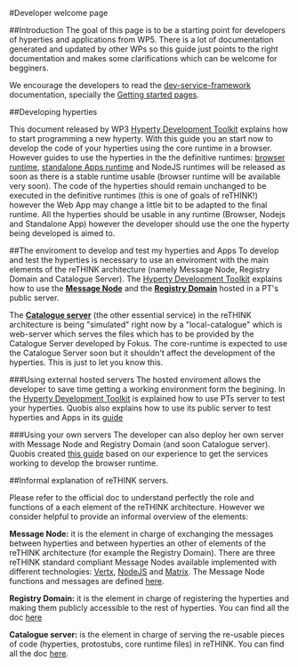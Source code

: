 #Developer welcome page

##Introduction
The goal of this page is to be a starting point for developers of hyperties and applications from WP5. There is a lot of documentation generated and updated by other WPs so this guide just points to the right documentation and makes some clarifications which can be welcome for begginers.

We encourage the developers to read the [dev-service-framework](https://github.com/reTHINK-project/dev-service-framework#getting-started) documentation, specially the [Getting started pages](https://github.com/reTHINK-project/dev-service-framework#getting-started).

##Developing hyperties

This  document released by WP3 [Hyperty Development Toolkit](https://github.com/reTHINK-project/dev-hyperty-toolkit/tree/develop) explains how to start programming a new hyperty. With this guide you an start now to develop the code of your hyperties using the core runtime in a browser.
However guides to use the hyperties in the  the definitive runtimes: [browser runtime](https://github.com/reTHINK-project/dev-runtime-browser), [standalone Apps runtime](https://github.com/reTHINK-project/dev-standalone-apps) and NodeJS runtimes will be released as soon as there is a stable runtime usable (browser runtime will be available very soon). The code of the hyperties should remain unchanged to be executed in the definitive runtimes (this is one of goals of reTHINK!) however the Web App may change a little bit to be adapted to the final runtime. All the hyperties should be usable in any runtime (Browser, Nodejs and Standalone App) however the developer should use the one the hyperty being developed is aimed to. 

##The enviroment to develop and test my hyperties and Apps 
To develop and test the hyperties is necessary to use an enviroment with the main elements of the reTHINK architecture (namely Message Node, Registry Domain and Catalogue Server). 
The [Hyperty Development Toolkit](https://github.com/reTHINK-project/dev-hyperty-toolkit/tree/develop) explains how to use the [**Message Node**](https://github.com/reTHINK-project/core-framework/tree/master/docs/specs/msg-node) and the [**Registry Domain**](https://github.com/reTHINK-project/dev-registry-domain/tree/master/docs) hosted in a PT's public server. 

The [**Catalogue server**](https://github.com/reTHINK-project/dev-catalogue/tree/master/doc) (the other essential service) in the reTHINK architecture is being "simulated" right now by a "local-catalogue" which is web-server which serves the files which has to be provided by the Catalogue Server developed by Fokus. The core-runtime is expected to  use the Catalogue Server soon but it shouldn't affect the development of the hyperties. This is just to let you know this. 

###Using external hosted servers
The hosted enviroment allows the developer to save time getting a working environment form the begining. In the [Hyperty Development Toolkit](https://github.com/reTHINK-project/dev-hyperty-toolkit/tree/develop) is explained how to use PTs server to test your hyperties. Quobis also explains how to use its public server to test hyperties and Apps in its [guide](https://github.com/reTHINK-project/dev-runtime-browser/blob/master/startup_guide.md)

###Using your own servers
The developer can also deploy her own server with Message Node and Registry Domain (and soon Catalogue server). Quobis created [this guide](https://github.com/reTHINK-project/dev-runtime-browser/blob/master/startup_guide.md) based on our experience to get the services working to develop the browser runtime.  

##Informal explanation of reTHINK servers. 

Please refer to the official doc to understand perfectly the role and functions of a each element of the reTHINK architecture. However we consider helpful to provide an informal overview of the elements:

**Message Node:**  it is the element in charge of exchanging the messages between hyperties and between hyperties an other of elements of the reTHINK architecture (for example the Registry Domain). There are three reTHINK standard compliant Message Nodes available implemented with different technologies: [Vertx](https://github.com/reTHINK-project/dev-msg-node-vertx), [NodeJS](https://github.com/reTHINK-project/dev-msg-node-nodejs) and [Matrix](https://github.com/reTHINK-project/dev-msg-node-matrix). The Message Node functions and messages are defined [here](https://github.com/reTHINK-project/core-framework/tree/master/docs/specs/msg-nod).

**Registry Domain:** it is the element in charge of registering the hyperties and making them publicly accessible to the rest of hyperties. You can find all the doc [here](https://github.com/reTHINK-project/dev-registry-domain/tree/master/docs)

**Catalogue server:** is the element in charge of serving the re-usable pieces of code (hyperties, protostubs, core runtime files) in reTHINK. You can find all the doc [here](https://github.com/reTHINK-project/dev-catalogue/tree/master/doc
).


